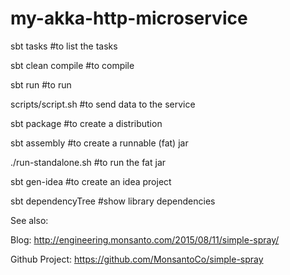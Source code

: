 # my-akka-http-microservice

sbt tasks #to list the tasks

sbt clean compile #to compile

sbt run #to run

scripts/script.sh #to send data to the service

sbt package #to create a distribution

sbt assembly #to create a runnable (fat) jar

./run-standalone.sh #to run the fat jar

sbt gen-idea #to create an idea project

sbt dependencyTree #show library dependencies


See also:

Blog: http://engineering.monsanto.com/2015/08/11/simple-spray/

Github Project: https://github.com/MonsantoCo/simple-spray

